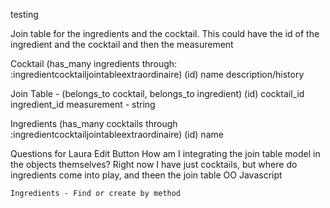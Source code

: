 testing

Join table for the ingredients and the cocktail.
    This could have the id of the ingredient and the cocktail and then the measurement

Cocktail (has_many ingredients through: :ingredientcocktailjointableextraordinaire)
    (id)
    name
    description/history

Join Table - (belongs_to cocktail, belongs_to ingredient)
    (id)
    cocktail_id
    ingredient_id
    measurement - string

Ingredients (has_many cocktails through :ingredientcocktailjointableextraordinaire)
    (id)
    name

Questions for Laura
    Edit Button
    How am I integrating the join table model in the objects themselves?  Right now I have just cocktails, but where do ingredients come into play, and theen the join table
    OO Javascript

    Ingredients - Find or create by method